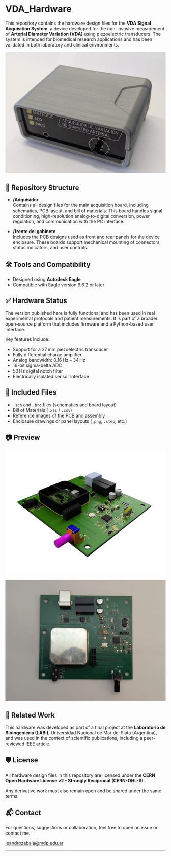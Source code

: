 # VDA_Hardware

This repository contains the hardware design files for the **VDA Signal Acquisition System**, a device developed for the non-invasive measurement of **Arterial Diameter Variation (VDA)** using piezoelectric transducers. The system is intended for biomedical research applications and has been validated in both laboratory and clinical environments.

![Equipo terminadp](Fotos/equipo_terminado_perspectiva.jpg)

## 📁 Repository Structure

- **/Adquisidor**  
  Contains all design files for the main acquisition board, including schematics, PCB layout, and bill of materials. This board handles signal conditioning, high-resolution analog-to-digital conversion, power regulation, and communication with the PC interface.

- **/frente del gabinete**  
  Includes the PCB designs used as front and rear panels for the device enclosure. These boards support mechanical mounting of connectors, status indicators, and user controls.

## 🛠️ Tools and Compatibility

- Designed using **Autodesk Eagle**  
- Compatible with Eagle version 9.6.2 or later

## ✅ Hardware Status

The version published here is fully functional and has been used in real experimental protocols and patient measurements. It is part of a broader open-source platform that includes firmware and a Python-based user interface.

Key features include:
- Support for a 27 mm piezoelectric transducer
- Fully differential charge amplifier
- Analog bandwidth: 0.16 Hz – 34 Hz
- 16-bit sigma-delta ADC
- 50 Hz digital notch filter
- Electrically isolated sensor interface

## 📂 Included Files

- `.sch` and `.brd` files (schematics and board layout)
- Bill of Materials (`.xls` / `.csv`)
- Reference images of the PCB and assembly
- Enclosure drawings or panel layouts (`.png`, `.step`, etc.)

## 📷 Preview

![Render PCB](Fotos/Render_PCB_Perspective_transparent.png)

![Real PCB](Fotos/PCB_Shield.jpg)

## 🧩 Related Work

This hardware was developed as part of a final project at the **Laboratorio de Bioingeniería (LABI)**, Universidad Nacional de Mar del Plata (Argentina), and was used in the context of scientific publications, including a peer-reviewed IEEE article.

## 🛡 License

All hardware design files in this repository are licensed under the **CERN Open Hardware License v2 - Strongly Reciprocal (CERN-OHL-S)**.

Any derivative work must also remain open and be shared under the same terms. 

## 📬 Contact

For questions, suggestions or collaboration, feel free to open an issue or contact me.

leandrozabala@mdp.edu.ar

---

